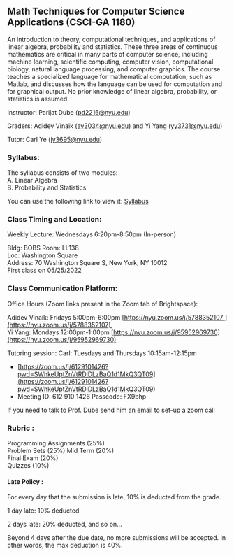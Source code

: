 ## Math Techniques for Computer Science Applications (CSCI-GA 1180)
An introduction to theory, computational techniques, and applications of linear algebra, probability and statistics. These three areas of continuous mathematics are critical in many parts of computer science, including machine learning, scientific computing, computer vision, computational biology, natural language processing, and computer graphics. The course teaches a specialized language for mathematical computation, such as Matlab, and discusses how the language can be used for computation and for graphical output. No prior knowledge of linear algebra, probability, or statistics is assumed.

Instructor: Parijat Dube (<pd2216@nyu.edu>)

Graders: Adidev Vinaik (<av3034@nyu.edu>) and Yi Yang (<yy3731@nyu.edu>)

Tutor: Carl Ye (<jy3695@nyu.edu>)

### Syllabus:

The syllabus consists of two modules:  
A. Linear Algebra  
B. Probability and Statistics  

You can use the following link to view it: [Syllabus](https://brightspace.nyu.edu/content/enforced/199679-SU22_CSCI-GA_1180_12W_001/syllabus_MTCS2022-summer.pdf)

### Class Timing and Location: 

Weekly Lecture: Wednesdays 6:20pm-8:50pm (In-person)  

Bldg: BOBS Room: LL138  
Loc: Washington Square  
Address: 70 Washington Square S, New York, NY 10012  
First class on 05/25/2022  

### Class Communication Platform:

Office Hours (Zoom links present in the Zoom tab of Brightspace):

Adidev Vinaik: Fridays 5:00pm-6:00pm [https://nyu.zoom.us/j/5788352107 ](https://nyu.zoom.us/j/5788352107)   
Yi Yang: Mondays 12:00pm-1:00pm [https://nyu.zoom.us/j/95952969730](https://nyu.zoom.us/j/95952969730)  

Tutoring session:
Carl: Tuesdays and Thursdays 10:15am-12:15pm   
- [https://zoom.us/j/6129101426?pwd=SWhkeUptZnVtRDlDLzBaQ1d1MkQ3QT09](https://zoom.us/j/6129101426?pwd=SWhkeUptZnVtRDlDLzBaQ1d1MkQ3QT09)  
- Meeting ID: 612 910 1426 Passcode: FX9bhp

If you need to talk to Prof. Dube send him an email to set-up a zoom call  

### Rubric  :

 Programming Assignments (25%)  
 Problem Sets (25%) 
 Mid Term (20%)  
 Final Exam (20%)  
 Quizzes (10%) 
 
 #### Late Policy  :
 
For every day that the submission is late, 10% is deducted from the grade.

1 day late: 10% deducted

2 days late: 20% deducted, and so on...

Beyond 4 days after the due date, no more submissions will be accepted. In other words, the max deduction is 40%.
